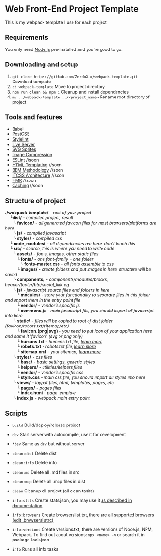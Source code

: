 # Web Front-End Project Template

This is my webpack template I use for each project

## Requirements

You only need [Node.js](https://nodejs.org) pre-installed and you’re good to go.

## Downloading and setup

1. `git clone https://github.com/ZerdoX-x/webpack-template.git` Download template
2. `cd webpack-template` Move to project directory
3. `npm run clean && npm i` Cleanup and install dependencies
4. `mv ../webpack-template ../<project_name>` Rename root directory of project

## Tools and features
- [Babel](https://babeljs.io)
- [PostCSS](https://postcss.org)
- [Stylelint](https://stylelint.io)
- [Live Server](https://github.com/webpack/webpack-dev-server)
- [SVG Sprites](https://css-tricks.com/svg-sprites-use-better-icon-fonts/)
- [Image Compression](https://www.npmjs.com/package/image-webpack-loader)
- [ESLint](https://eslint.org) //soon
- [HTML Templating]() //soon
- [BEM Methodology](https://en.bem.info) //soon
- [ITCSS Architecture](https://www.xfive.co/blog/itcss-scalable-maintainable-css-architecture/) //soon
- [HMR](https://webpack.js.org/concepts/hot-module-replacement/) //soon
- [Caching](https://webpack.js.org/guides/caching/) //soon

## Structure of project

__./webpack-template/__ _- root of your project_  
&nbsp;&nbsp;&nbsp;&nbsp;╰__dist/__ _- compiled project, result_  
&nbsp;&nbsp;&nbsp;&nbsp;&nbsp;&nbsp;&nbsp;╰ __favicon/__ _- all generated favicon files for most browsers/platforms are here_  
&nbsp;&nbsp;&nbsp;&nbsp;&nbsp;&nbsp;&nbsp;╰ __js/__ _- compiled javascript_  
&nbsp;&nbsp;&nbsp;&nbsp;&nbsp;&nbsp;&nbsp;╰ __styles/__ _- compiled css_  
&nbsp;&nbsp;&nbsp;&nbsp;╰ __node_modules/__ _- all dependencies are here, don't touch this_  
&nbsp;&nbsp;&nbsp;&nbsp;╰ __src/__ _- source, this is where you need to write code_  
&nbsp;&nbsp;&nbsp;&nbsp;&nbsp;&nbsp;&nbsp;╰ __assets/__ _- fonts, images, other static files_  
&nbsp;&nbsp;&nbsp;&nbsp;&nbsp;&nbsp;&nbsp;&nbsp;&nbsp;&nbsp;╰ __fonts/__ _- one font-family = one folder_  
&nbsp;&nbsp;&nbsp;&nbsp;&nbsp;&nbsp;&nbsp;&nbsp;&nbsp;&nbsp;&nbsp;&nbsp;&nbsp;╰ __fonts-master.css__ _- all fonts assemble to css_  
&nbsp;&nbsp;&nbsp;&nbsp;&nbsp;&nbsp;&nbsp;&nbsp;&nbsp;&nbsp;╰ __images/__ _- create folders and put images in here, structure will be saved_  
&nbsp;&nbsp;&nbsp;&nbsp;&nbsp;&nbsp;&nbsp;╰ __components/__ _- components/modules/blocks, header/footer/btn/social_link eg_  
&nbsp;&nbsp;&nbsp;&nbsp;&nbsp;&nbsp;&nbsp;╰ __js/__ _- javascript source files and folders in here_  
&nbsp;&nbsp;&nbsp;&nbsp;&nbsp;&nbsp;&nbsp;&nbsp;&nbsp;&nbsp;╰ __modules/__ _- store your functionality to separate files in this folder and import them in the entry point file_  
&nbsp;&nbsp;&nbsp;&nbsp;&nbsp;&nbsp;&nbsp;&nbsp;&nbsp;&nbsp;╰ __vendor/__ _- vendor’s specific js_  
&nbsp;&nbsp;&nbsp;&nbsp;&nbsp;&nbsp;&nbsp;&nbsp;&nbsp;&nbsp;╰ __commons.js__ _- main javascript file, you should import all javascript into here_  
&nbsp;&nbsp;&nbsp;&nbsp;&nbsp;&nbsp;&nbsp;╰ __static/__ _- files will be copied to root of dist folder (favicon/robots.txt/sitemap/etc)_  
&nbsp;&nbsp;&nbsp;&nbsp;&nbsp;&nbsp;&nbsp;&nbsp;&nbsp;&nbsp;╰ __favicon.(png|svg)__ _- you need to put icon of your application here and name it 'favicon' (svg or png only)_  
&nbsp;&nbsp;&nbsp;&nbsp;&nbsp;&nbsp;&nbsp;&nbsp;&nbsp;&nbsp;╰ __humans.txt__ _- humans.txt file, [learn more](http://humanstxt.org)_  
&nbsp;&nbsp;&nbsp;&nbsp;&nbsp;&nbsp;&nbsp;&nbsp;&nbsp;&nbsp;╰ __robots.txt__ _- robots.txt file, [learn more](https://www.robotstxt.org)_  
&nbsp;&nbsp;&nbsp;&nbsp;&nbsp;&nbsp;&nbsp;&nbsp;&nbsp;&nbsp;╰ __sitemap.xml__ _- your sitemap, [learn more](https://support.google.com/webmasters/answer/156184?hl=en)_  
&nbsp;&nbsp;&nbsp;&nbsp;&nbsp;&nbsp;&nbsp;╰ __styles/__ _- css files_  
&nbsp;&nbsp;&nbsp;&nbsp;&nbsp;&nbsp;&nbsp;&nbsp;&nbsp;&nbsp;╰ __base/__ _- basic settings, generic styles_  
&nbsp;&nbsp;&nbsp;&nbsp;&nbsp;&nbsp;&nbsp;&nbsp;&nbsp;&nbsp;╰ __helpers/__ _- utilities/helpers files_  
&nbsp;&nbsp;&nbsp;&nbsp;&nbsp;&nbsp;&nbsp;&nbsp;&nbsp;&nbsp;╰ __vendor/__ _- vendor’s specific css_  
&nbsp;&nbsp;&nbsp;&nbsp;&nbsp;&nbsp;&nbsp;&nbsp;&nbsp;&nbsp;╰ __style.css__ _- main css file, you should import all styles into here_  
&nbsp;&nbsp;&nbsp;&nbsp;&nbsp;&nbsp;&nbsp;╰ __views/__ _- layput files, html, templates, pages, etc_  
&nbsp;&nbsp;&nbsp;&nbsp;&nbsp;&nbsp;&nbsp;&nbsp;&nbsp;&nbsp;╰ __pages/__ _- pages files_  
&nbsp;&nbsp;&nbsp;&nbsp;&nbsp;&nbsp;&nbsp;&nbsp;&nbsp;&nbsp;╰ __index.html__ _- page template_  
&nbsp;&nbsp;&nbsp;&nbsp;&nbsp;&nbsp;&nbsp;╰ __index.js__ _- webpack main entry point_  

## Scripts

- `build` Build/deploy/release project
- `dev` Start server with autocompile, use it for development
- `*dev` Same as `dev` but without server

- `clean:dist` Delete dist
- `clean:info` Delete info
- `clean:md` Delete all .md files in src 
- `clean:map` Delete all .map files in dist
- `clean` Cleanup all project (all clean tasks)

- `info:stats` Create stats.json, you may use it [as described in documentation](https://webpack.js.org/guides/code-splitting/#bundle-analysis)
- `info:browsers` Create browserslist.txt, there are all supported browsers [(edit .browserslistrc)](https://github.com/browserslist/browserslist)
- `info:versions` Create versions.txt, there are versions of Node.js, NPM, Webpack. To find out about versions: `npx <name> -v` or search it in package-lock.json
- `info` Runs all info tasks
